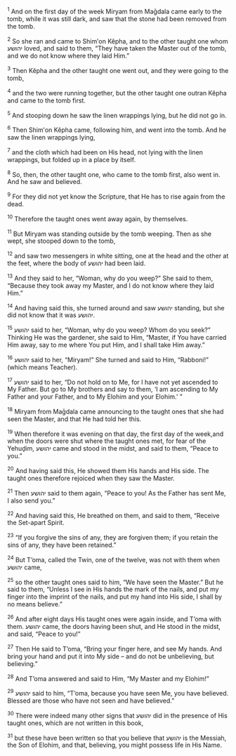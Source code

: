 <sup>1</sup> And on the first day of the week Miryam from Maḡdala came early to the tomb, while it was still dark, and saw that the stone had been removed from the tomb.

<sup>2</sup> So she ran and came to Shim‛on Kĕpha, and to the other taught one whom יהושע loved, and said to them, “They have taken the Master out of the tomb, and we do not know where they laid Him.”

<sup>3</sup> Then Kĕpha and the other taught one went out, and they were going to the tomb,

<sup>4</sup> and the two were running together, but the other taught one outran Kĕpha and came to the tomb first.

<sup>5</sup> And stooping down he saw the linen wrappings lying, but he did not go in.

<sup>6</sup> Then Shim‛on Kĕpha came, following him, and went into the tomb. And he saw the linen wrappings lying,

<sup>7</sup> and the cloth which had been on His head, not lying with the linen wrappings, but folded up in a place by itself.

<sup>8</sup> So, then, the other taught one, who came to the tomb first, also went in. And he saw and believed.

<sup>9</sup> For they did not yet know the Scripture, that He has to rise again from the dead.

<sup>10</sup> Therefore the taught ones went away again, by themselves.

<sup>11</sup> But Miryam was standing outside by the tomb weeping. Then as she wept, she stooped down to the tomb,

<sup>12</sup> and saw two messengers in white sitting, one at the head and the other at the feet, where the body of יהושע had been laid.

<sup>13</sup> And they said to her, “Woman, why do you weep?” She said to them, “Because they took away my Master, and I do not know where they laid Him.”

<sup>14</sup> And having said this, she turned around and saw יהושע standing, but she did not know that it was יהושע.

<sup>15</sup> יהושע said to her, “Woman, why do you weep? Whom do you seek?” Thinking He was the gardener, she said to Him, “Master, if You have carried Him away, say to me where You put Him, and I shall take Him away.”

<sup>16</sup> יהושע said to her, “Miryam!” She turned and said to Him, “Rabboni!” (which means Teacher).

<sup>17</sup> יהושע said to her, “Do not hold on to Me, for I have not yet ascended to My Father. But go to My brothers and say to them, ‘I am ascending to My Father and your Father, and to My Elohim and your Elohim.’ ”

<sup>18</sup> Miryam from Maḡdala came announcing to the taught ones that she had seen the Master, and that He had told her this.

<sup>19</sup> When therefore it was evening on that day, the first day of the week,and when the doors were shut where the taught ones met, for fear of the Yehuḏim, יהושע came and stood in the midst, and said to them, “Peace to you.”

<sup>20</sup> And having said this, He showed them His hands and His side. The taught ones therefore rejoiced when they saw the Master.

<sup>21</sup> Then יהושע said to them again, “Peace to you! As the Father has sent Me, I also send you.”

<sup>22</sup> And having said this, He breathed on them, and said to them, “Receive the Set-apart Spirit.

<sup>23</sup> “If you forgive the sins of any, they are forgiven them; if you retain the sins of any, they have been retained.”

<sup>24</sup> But T’oma, called the Twin, one of the twelve, was not with them when יהושע came,

<sup>25</sup> so the other taught ones said to him, “We have seen the Master.” But he said to them, “Unless I see in His hands the mark of the nails, and put my finger into the imprint of the nails, and put my hand into His side, I shall by no means believe.”

<sup>26</sup> And after eight days His taught ones were again inside, and T’oma with them. יהושע came, the doors having been shut, and He stood in the midst, and said, “Peace to you!”

<sup>27</sup> Then He said to T’oma, “Bring your finger here, and see My hands. And bring your hand and put it into My side – and do not be unbelieving, but believing.”

<sup>28</sup> And T’oma answered and said to Him, “My Master and my Elohim!”

<sup>29</sup> יהושע said to him, “T’oma, because you have seen Me, you have believed. Blessed are those who have not seen and have believed.”

<sup>30</sup> There were indeed many other signs that יהושע did in the presence of His taught ones, which are not written in this book,

<sup>31</sup> but these have been written so that you believe that יהושע is the Messiah, the Son of Elohim, and that, believing, you might possess life in His Name.

